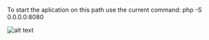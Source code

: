 To start the aplication on this path use the current command: php -S 0.0.0.0:8080

![alt text](https://github.com/SCROLLUCK/AnieEclipse/blob/master/animes/mob-psycho-100/img/MP100.jpg?raw=true)
